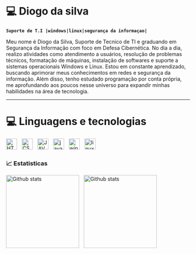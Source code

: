 # 💻 Diogo da silva

**`Suporte de T.I |windows|linux|segurança da informaçao|`**

Meu nome é Diogo da Silva, Suporte de Tecnico de TI e graduando em Segurança da Informação com foco em Defesa Cibernética. No dia a dia, realizo atividades como atendimento a usuários, resolução de problemas técnicos, formatação de máquinas, instalação de softwares e suporte a sistemas operacionais Windows e Linux. Estou em constante aprendizado, buscando aprimorar meus conhecimentos em redes e segurança da informação. Além disso, tenho estudado programação por conta própria, me aprofundando aos poucos nesse universo para expandir minhas habilidades na área de tecnologia.



---

# 💻 Linguagens e tecnologias


<img 
    align="left"
    alt="HTML"
    title="HTML"
    width="30px"
    style="padding-right: 10px;"
    src="https://cdn.jsdelivr.net/gh/devicons/devicon@latest/icons/html5/html5-original.svg" 
/>


<img 
    align="left"
    alt="CSS"
    title="CSS"
    width="30px"
    style="padding-right: 10px;"
    src="https://cdn.jsdelivr.net/gh/devicons/devicon@latest/icons/css3/css3-original.svg" 
/>


<img
    align="left"
    alt="JAVA"
    title="JAVA"
    width="30px"
    style="padding-right: 10px;"
    src="https://cdn.jsdelivr.net/gh/devicons/devicon@latest/icons/java/java-original.svg"
/>


<img
    align="left"
    alt="javascript"
    title="javascript"
    width="30px"
    style="padding-right: 10px;"
    src="https://cdn.jsdelivr.net/gh/devicons/devicon@latest/icons/javascript/javascript-original.svg" 
/>

    
<img 
    align="left"
    alt="windows"
    title="windows"
    width="30px"
    style="padding-right: 10px;"
    src="https://cdn.jsdelivr.net/gh/devicons/devicon@latest/icons/windows11/windows11-original.svg" 
/>


<img
    align="left"
    alt="linux"
    title="linux"
    width="30px"
    style="padding-right: 10px;"
    src="https://cdn.jsdelivr.net/gh/devicons/devicon@latest/icons/linux/linux-original.svg" 
/>
          
          
<br/>
<br/>

### 📈 Estatisticas
<p>
    <img
        align="left"
        alt="Github stats"
        height="200"
        style="padding-right: 10px;"
        src="https://github-readme-stats.vercel.app/api?username=diogoosilvaa&show_icons=true&=theme=tokyonight&includ_all_commits=true&locale=pt-br" 
    />
    <img
        align="left"
        alt="Github stats"
        height="200"
        style="padding-right: 10px;"
        src="https://github-readme-stats.vercel.app/api/top-langs/?username=diogoosilvaa&theme=tokyonight&layout=compact&custom_title=Tecnologias" 
    />  
</p>

